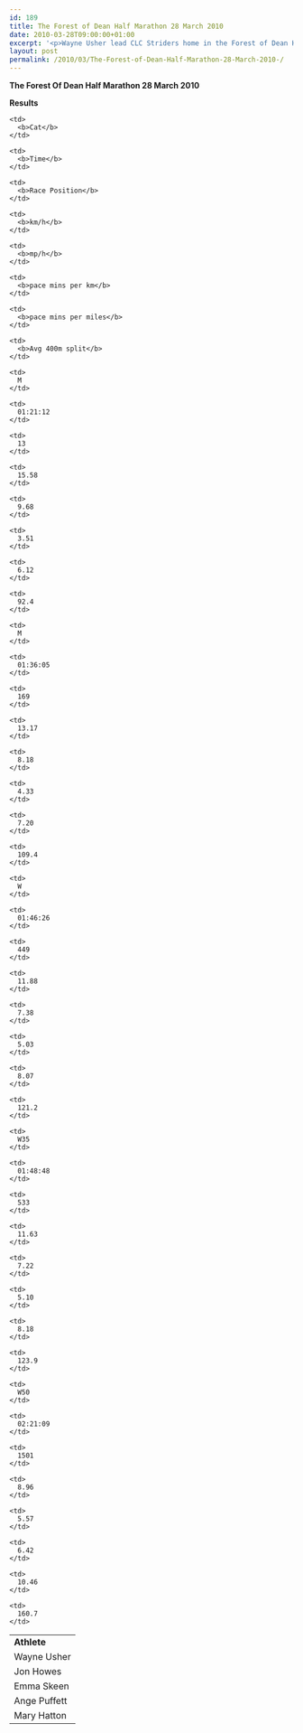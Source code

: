 ```yaml
---
id: 189
title: The Forest of Dean Half Marathon 28 March 2010
date: 2010-03-28T09:00:00+01:00
excerpt: '<p>Wayne Usher lead CLC Striders home in the Forest of Dean Half Marathon to finish 13th overall (1.21.12) on this tough trail course. Jon Howes (1.36.05), Emma Skeen (1.46.26), Ange Puffett (1.48.48) and Mary Hatton (2.21.09) also ran very strong races - click on photos to see more, Brendan Ward (Club Chairman). FOD Half Marathon 28 March 2010 Photos Results</p>'
layout: post
permalink: /2010/03/The-Forest-of-Dean-Half-Marathon-28-March-2010-/
---
```

**The Forest Of Dean Half Marathon 28 March 2010** </p> 

<a name="Report"></a>

<a name="Report"></a>**Results**

<table>
  <colgroup> <col> <col> <col> <col> <col> <col> <col> <col> <col> 
  
  <tr>
    <td>
      <b>Athlete</b>
    </td>
    
    <td>
      <b>Cat</b>
    </td>
    
    <td>
      <b>Time</b>
    </td>
    
    <td>
      <b>Race Position</b>
    </td>
    
    <td>
      <b>km/h</b>
    </td>
    
    <td>
      <b>mp/h</b>
    </td>
    
    <td>
      <b>pace mins per km</b>
    </td>
    
    <td>
      <b>pace mins per miles</b>
    </td>
    
    <td>
      <b>Avg 400m split</b>
    </td>
  </tr>
  
  <tr>
    <td>
      Wayne Usher
    </td>
    
    <td>
      M
    </td>
    
    <td>
      01:21:12
    </td>
    
    <td>
      13
    </td>
    
    <td>
      15.58
    </td>
    
    <td>
      9.68
    </td>
    
    <td>
      3.51
    </td>
    
    <td>
      6.12
    </td>
    
    <td>
      92.4
    </td>
  </tr>
  
  <tr>
    <td>
      Jon Howes
    </td>
    
    <td>
      M
    </td>
    
    <td>
      01:36:05
    </td>
    
    <td>
      169
    </td>
    
    <td>
      13.17
    </td>
    
    <td>
      8.18
    </td>
    
    <td>
      4.33
    </td>
    
    <td>
      7.20
    </td>
    
    <td>
      109.4
    </td>
  </tr>
  
  <tr>
    <td>
      Emma Skeen
    </td>
    
    <td>
      W
    </td>
    
    <td>
      01:46:26
    </td>
    
    <td>
      449
    </td>
    
    <td>
      11.88
    </td>
    
    <td>
      7.38
    </td>
    
    <td>
      5.03
    </td>
    
    <td>
      8.07
    </td>
    
    <td>
      121.2
    </td>
  </tr>
  
  <tr>
    <td>
      Ange Puffett
    </td>
    
    <td>
      W35
    </td>
    
    <td>
      01:48:48
    </td>
    
    <td>
      533
    </td>
    
    <td>
      11.63
    </td>
    
    <td>
      7.22
    </td>
    
    <td>
      5.10
    </td>
    
    <td>
      8.18
    </td>
    
    <td>
      123.9
    </td>
  </tr>
  
  <tr>
    <td>
      Mary Hatton
    </td>
    
    <td>
      W50
    </td>
    
    <td>
      02:21:09
    </td>
    
    <td>
      1501
    </td>
    
    <td>
      8.96
    </td>
    
    <td>
      5.57
    </td>
    
    <td>
      6.42
    </td>
    
    <td>
      10.46
    </td>
    
    <td>
      160.7
    </td>
  </tr></colgroup>
</table>

<map name="100109w.jpg">
  <area shape="RECT" coords="677,27,696,48" alt="Race Winner" />
  
  <area shape="RECT" coords="379,28,393,45" alt="Sarah Greef" />
  
  <area shape="RECT" coords="354,28,368,46" alt="Rachel Vines" />
  
  <area shape="RECT" coords="303,28,318,46" alt="Anna Maughan" />
  
  <area shape="RECT" coords="206,28,220,46" alt="Dawn Addinall" />
  
  <area shape="RECT" coords="86,28,103,46" alt="Alex Evans" />
</map>

<map name="100109m.jpg">
  <area shape="RECT" coords="63,31,76,45" alt="Clive Scott" />
  
  <area shape="RECT" coords="112,32,121,44" alt="Paul Davies" />
  
  <area shape="RECT" coords="118,32,129,43" alt="Paul Stonuary" />
  
  <area shape="RECT" coords="223,29,236,47" alt="James Gibbs" />
  
  <area shape="RECT" coords="255,29,264,42" alt="David Smeath" />
  
  <area shape="RECT" coords="263,28,272,43" alt="Chris Hale" />
  
  <area shape="RECT" coords="275,31,288,45" alt="Rob Shute" />
  
  <area shape="RECT" coords="308,31,321,45" alt="Billy Bradshaw" />
  
  <area shape="RECT" coords="582,29,594,46" alt="Will Ferguson" />
  
  <area shape="RECT" coords="680,30,694,45" alt="Race Winner" />
</map>